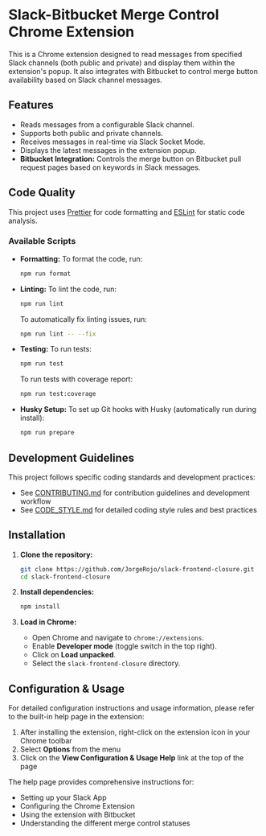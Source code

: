 # Slack-Bitbucket Merge Control Chrome Extension

This is a Chrome extension designed to read messages from specified Slack channels (both public and private) and display them within the extension's popup. It also integrates with Bitbucket to control merge button availability based on Slack channel messages.

## Features

- Reads messages from a configurable Slack channel.
- Supports both public and private channels.
- Receives messages in real-time via Slack Socket Mode.
- Displays the latest messages in the extension popup.
- **Bitbucket Integration:** Controls the merge button on Bitbucket pull request pages based on keywords in Slack messages.

## Code Quality

This project uses [Prettier](https://prettier.io/) for code formatting and [ESLint](https://eslint.org/) for static code analysis.

### Available Scripts

- **Formatting:**
  To format the code, run:

  ```bash
  npm run format
  ```

- **Linting:**
  To lint the code, run:

  ```bash
  npm run lint
  ```

  To automatically fix linting issues, run:

  ```bash
  npm run lint -- --fix
  ```

- **Testing:**
  To run tests:

  ```bash
  npm run test
  ```

  To run tests with coverage report:

  ```bash
  npm run test:coverage
  ```

- **Husky Setup:**
  To set up Git hooks with Husky (automatically run during install):

  ```bash
  npm run prepare
  ```

## Development Guidelines

This project follows specific coding standards and development practices:

- See [CONTRIBUTING.md](./CONTRIBUTING.md) for contribution guidelines and development workflow
- See [CODE_STYLE.md](./CODE_STYLE.md) for detailed coding style rules and best practices

## Installation

1. **Clone the repository:**

   ```bash
   git clone https://github.com/JorgeRojo/slack-frontend-closure.git
   cd slack-frontend-closure
   ```

2. **Install dependencies:**

   ```bash
   npm install
   ```

3. **Load in Chrome:**
   - Open Chrome and navigate to `chrome://extensions`.
   - Enable **Developer mode** (toggle switch in the top right).
   - Click on **Load unpacked**.
   - Select the `slack-frontend-closure` directory.

## Configuration & Usage

For detailed configuration instructions and usage information, please refer to the built-in help page in the extension:

1. After installing the extension, right-click on the extension icon in your Chrome toolbar
2. Select **Options** from the menu
3. Click on the **View Configuration & Usage Help** link at the top of the page

The help page provides comprehensive instructions for:

- Setting up your Slack App
- Configuring the Chrome Extension
- Using the extension with Bitbucket
- Understanding the different merge control statuses
